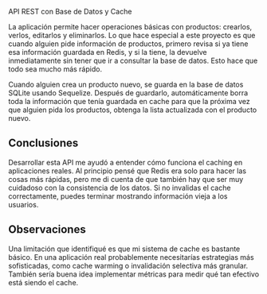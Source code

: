 API REST con Base de Datos y Cache

La aplicación permite hacer operaciones básicas con productos: crearlos, verlos, editarlos y eliminarlos. Lo que hace especial a este proyecto es que cuando alguien pide información de productos, primero revisa si ya tiene esa información guardada en Redis, y si la tiene, la devuelve inmediatamente sin tener que ir a consultar la base de datos. Esto hace que todo sea mucho más rápido.

Cuando alguien crea un producto nuevo, se guarda en la base de datos SQLite usando Sequelize. Después de guardarlo, automáticamente borra toda la información que tenía guardada en cache para que la próxima vez que alguien pida los productos, obtenga la lista actualizada con el producto nuevo.

## Conclusiones

Desarrollar esta API me ayudó a entender cómo funciona el caching en aplicaciones reales. Al principio pensé que Redis era solo para hacer las cosas más rápidas, pero me di cuenta de que también hay que ser muy cuidadoso con la consistencia de los datos. Si no invalidas el cache correctamente, puedes terminar mostrando información vieja a los usuarios.

## Observaciones

Una limitación que identifiqué es que mi sistema de cache es bastante básico. En una aplicación real probablemente necesitarías estrategias más sofisticadas, como cache warming o invalidación selectiva más granular. También sería buena idea implementar métricas para medir qué tan efectivo está siendo el cache.
